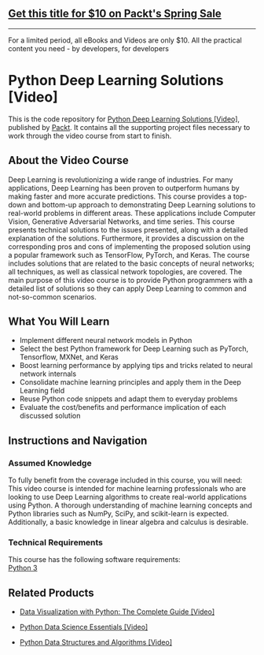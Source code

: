 ## [Get this title for $10 on Packt's Spring Sale](https://www.packt.com/V11591?utm_source=github&utm_medium=packt-github-repo&utm_campaign=spring_10_dollar_2022)
-----
For a limited period, all eBooks and Videos are only $10. All the practical content you need \- by developers, for developers

# Python Deep Learning Solutions [Video]
This is the code repository for [Python Deep Learning Solutions [Video]](https://www.packtpub.com/big-data-and-business-intelligence/python-deep-learning-solutions-video?utm_source=github&utm_medium=repository&utm_campaign=9781789531602), published by [Packt](https://www.packtpub.com/?utm_source=github). It contains all the supporting project files necessary to work through the video course from start to finish.
## About the Video Course
Deep Learning is revolutionizing a wide range of industries. For many applications, Deep Learning has been proven to outperform humans by making faster and more accurate predictions. This course provides a top-down and bottom-up approach to demonstrating Deep Learning solutions to real-world problems in different areas. These applications include Computer Vision, Generative Adversarial Networks, and time series. This course presents technical solutions to the issues presented, along with a detailed explanation of the solutions. Furthermore, it provides a discussion on the corresponding pros and cons of implementing the proposed solution using a popular framework such as TensorFlow, PyTorch, and Keras. The course includes solutions that are related to the basic concepts of neural networks; all techniques, as well as classical network topologies, are covered. The main purpose of this video course is to provide Python programmers with a detailed list of solutions so they can apply Deep Learning to common and not-so-common scenarios.

<H2>What You Will Learn</H2>
<DIV class=book-info-will-learn-text>
<UL>
<LI>Implement different neural network models in Python 
<LI>Select the best Python framework for Deep Learning such as PyTorch, Tensorflow, MXNet, and Keras 
<LI>Boost learning performance by applying tips and tricks related to neural network internals&nbsp; 
<LI>Consolidate machine learning principles and apply them in the Deep Learning field 
<LI>Reuse Python code snippets and adapt them to everyday problems 
<LI>Evaluate the cost/benefits and performance implication of each discussed solution </LI></UL></DIV>

## Instructions and Navigation
### Assumed Knowledge
To fully benefit from the coverage included in this course, you will need:<br/>
This video course is intended for machine learning professionals who are looking to use Deep Learning algorithms to create real-world applications using Python. A thorough understanding of machine learning concepts and Python libraries such as NumPy, SciPy, and scikit-learn is expected. Additionally, a basic knowledge in linear algebra and calculus is desirable.
### Technical Requirements
This course has the following software requirements:<br/>
[Python 3](https://www.python.org/downloads/)

## Related Products
* [Data Visualization with Python: The Complete Guide [Video]](https://www.packtpub.com/application-development/data-visualization-python-complete-guide-video?utm_source=github&utm_medium=repository&utm_campaign=9781789536959)

* [Python Data Science Essentials [Video]](https://www.packtpub.com/big-data-and-business-intelligence/python-data-science-essentials-video?utm_source=github&utm_medium=repository&utm_campaign=9781789538526)

* [Python Data Structures and Algorithms [Video]](https://www.packtpub.com/application-development/python-data-structures-and-algorithms-video?utm_source=github&utm_medium=repository&utm_campaign=9781788622066)

